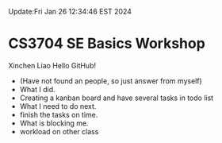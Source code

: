  Update:Fri Jan 26 12:34:46 EST 2024
# CS3704 SE Basics Workshop
Xinchen Liao
Hello GitHub!
- (Have not found an people, so just answer from myself)
- What I did.
 - Creating a kanban board and have several tasks in todo list
- What I need to do next.
 - finish the tasks on time.
- What is blocking me.
 - workload on other class

